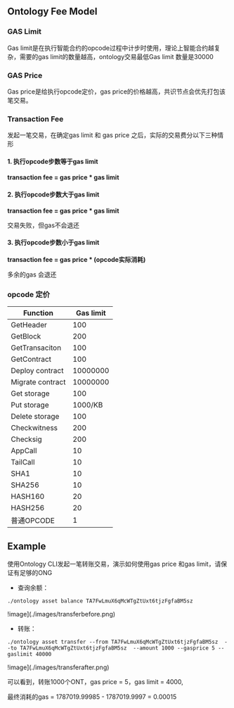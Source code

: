 ## Ontology Fee Model


### GAS Limit
Gas limit是在执行智能合约的opcode过程中计步时使用，理论上智能合约越复杂，需要的gas limit的数量越高，ontology交易最低Gas limit 数量是30000

### GAS Price
Gas price是给执行opcode定价，gas price的价格越高，共识节点会优先打包该笔交易。

### Transaction Fee

发起一笔交易，在确定gas limit 和 gas price 之后，实际的交易费分以下三种情形

#### 1. 执行opcode步数等于gas limit

**transaction fee =  gas price * gas limit**

#### 2. 执行opcode步数大于gas limit

**transaction fee =  gas price * gas limit**

交易失败，但gas不会退还

#### 3. 执行opcode步数小于gas limit
**transaction fee =  gas price * (opcode实际消耗)**

多余的gas 会退还


### opcode 定价

| Function         | Gas limit |
| ---------------- | --------- |
| GetHeader        | 100       |
| GetBlock         | 200       |
| GetTransaciton   | 100       |
| GetContract      | 100       |
| Deploy contract  | 10000000  |
| Migrate contract | 10000000  |
| Get storage      | 100       |
| Put storage      | 1000/KB   |
| Delete storage   | 100       |
| Checkwitness     | 200       |
| Checksig         | 200       |
| AppCall          | 10        |
| TailCall         | 10        |
| SHA1             | 10        |
| SHA256           | 10        |
| HASH160          | 20        |
| HASH256          | 20        |
| 普通OPCODE       | 1         |




## Example

使用Ontology CLI发起一笔转账交易，演示如何使用gas price 和gas limit，请保证有足够的ONG


- 查询余额：

```
./ontology asset balance TA7FwLmuX6qMcWTgZtUxt6tjzFgfaBM5sz
```



!image](./images/transferbefore.png)

- 转账：
```
./ontology asset transfer --from TA7FwLmuX6qMcWTgZtUxt6tjzFgfaBM5sz  --to TA7FwLmuX6qMcWTgZtUxt6tjzFgfaBM5sz  --amount 1000 --gasprice 5 --gaslimit 40000
```



!image](./images/transferafter.png)



可以看到，转账1000个ONT，gas price  = 5，gas limit = 4000, 

最终消耗的gas =  1787019.99985 - 1787019.9997 = 0.00015

